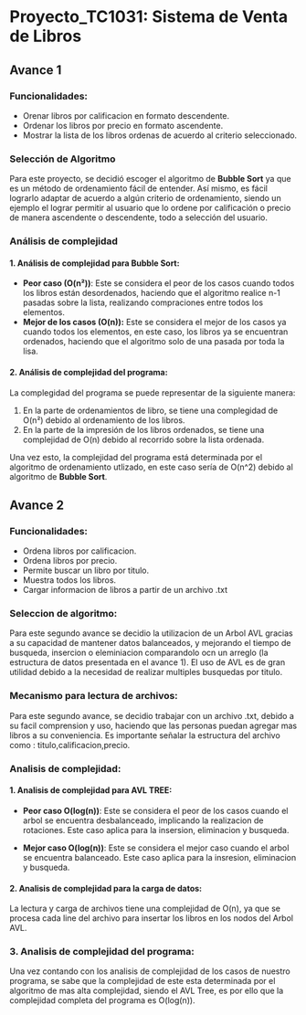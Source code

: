 # Proyecto_TC1031: Sistema de Venta de Libros

## Avance 1
### Funcionalidades:
- Orenar libros por calificacion en formato descendente.
- Ordenar los libros por precio en formato ascendente.
- Mostrar la lista de los libros ordenas de acuerdo al criterio seleccionado.

### Selección de Algoritmo
Para este proyecto, se decidió escoger el algoritmo de **Bubble Sort** ya que es un método de ordenamiento fácil de entender.
Así mismo, es fácil lograrlo adaptar de acuerdo a algún criterio de ordenamiento, siendo un ejemplo el lograr permitir al usuario que lo ordene por calificación o precio de manera ascendente o descendente, todo a selección del usuario.

### Análisis de complejidad
#### 1. Análisis de complejidad para **Bubble Sort:**
- **Peor caso (O(n²))**: Este se considera el peor de los casos cuando todos los libros están desordenados, haciendo que el algoritmo realice n-1 pasadas sobre la lista, realizando compraciones entre todos los elementos.
- **Mejor de los casos (O(n)):** Este se considera el mejor de los casos ya cuando todos los elementos, en este caso, los libros ya se encuentran ordenados, haciendo que el algoritmo solo de una pasada por toda la lisa.

#### 2. Análisis de complejidad del programa:
La complegidad del programa se puede representar de la siguiente manera:
1. En la parte de ordenamientos de libro, se tiene una complegidad de O(n²) debido al ordenamiento de los libros.
2. En la parte de la impresión de los libros ordenados, se tiene una complejidad de O(n) debido al recorrido sobre la lista ordenada.

Una vez esto, la complejidad del programa está determinada por el algoritmo de ordenamiento utlizado, en este caso sería de O(n^2) debido al algoritmo de **Bubble Sort**.

## Avance 2
### Funcionalidades:
- Ordena libros por calificacion.
- Ordena libros por precio.
- Permite buscar un libro por titulo.
- Muestra todos los libros.
- Cargar informacion de libros a partir de un archivo .txt

### Seleccion de algoritmo:
Para este segundo avance se decidio la utilizacion de un Arbol AVL gracias a su capacidad de mantener datos balanceados, y mejorando el tiempo de busqueda, insercion o eleminiacion comparandolo ocn un arreglo (la estructura de datos presentada en el avance 1). El uso de AVL es de gran utilidad debido a la necesidad de realizar multiples busquedas por titulo.

### Mecanismo para lectura de archivos:
Para este segundo avance, se decidio trabajar con un archivo .txt, debido a su facil comprension y uso, haciendo que las personas puedan agregar mas libros a su conveniencia. Es importante señalar la estructura del archivo como : titulo,calificacion,precio.

### Analisis de complejidad:
#### 1. Analisis de complejidad para **AVL TREE:**
- **Peor caso O(log(n))**: Este se considera el peor de los casos cuando el arbol se encuentra desbalanceado, implicando la realizacion de rotaciones. Este caso aplica para la insersion, eliminacion y busqueda.

- **Mejor caso O(log(n))**: Este se considera el mejor caso cuando el arbol se encuentra balanceado. Este caso aplica para la insresion, eliminacion y busqueda.

#### 2. Analisis de complejidad para la carga de datos:
La lectura y carga de archivos tiene una complejidad de O(n), ya que se procesa cada line del archivo para insertar los libros en los nodos del Arbol AVL.

### 3. Analisis de complejidad del programa:
Una vez contando con los analisis de complejidad de los casos de nuestro programa, se sabe que la complejidad de este esta determinada por el algoritmo de mas alta complejidad, siendo el AVL Tree, es por ello que la complejidad completa del programa es O(log(n)).
